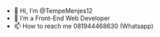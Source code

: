 - 👋 Hi, I’m @TempeMenjes12
- 👀 I’m a Front-End Web Developer
- 📫 How to reach me 081944468630 (Whatsapp)

<!---
TempeMenjes12/TempeMenjes12 is a ✨ special ✨ repository because its `README.md` (this file) appears on your GitHub profile.
You can click the Preview link to take a look at your changes.
--->
